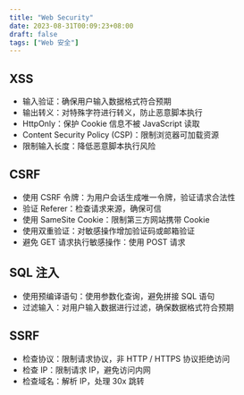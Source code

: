 ```yaml
---
title: "Web Security"
date: 2023-08-31T00:09:23+08:00
draft: false
tags: ["Web 安全"]
---
```

## XSS
- 输入验证：确保用户输入数据格式符合预期
- 输出转义：对特殊字符进行转义，防止恶意脚本执行
- HttpOnly：保护 Cookie 信息不被 JavaScript 读取
- Content Security Policy (CSP)：限制浏览器可加载资源
- 限制输入长度：降低恶意脚本执行风险

## CSRF
- 使用 CSRF 令牌：为用户会话生成唯一令牌，验证请求合法性 
- 验证 Referer：检查请求来源，确保可信 
- 使用 SameSite Cookie：限制第三方网站携带 Cookie 
- 使用双重验证：对敏感操作增加验证码或邮箱验证 
- 避免 GET 请求执行敏感操作：使用 POST 请求

## SQL 注入
- 使用预编译语句：使用参数化查询，避免拼接 SQL 语句
- 过滤输入：对用户输入数据进行过滤，确保数据格式符合预期

## SSRF
- 检查协议：限制请求协议，非 HTTP / HTTPS 协议拒绝访问
- 检查 IP：限制请求 IP，避免访问内网
- 检查域名：解析 IP，处理 30x 跳转

